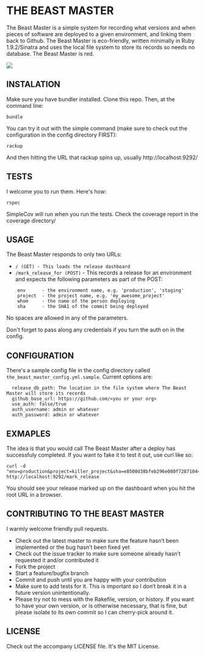 # THE BEAST MASTER
The Beast Master is a simple system for recording what versions and when pieces of software are deployed to a given environment, and linking them back to Github. The Beast Master is eco-friendly, written minimally in Ruby 1.9.2/Sinatra and uses the local file system to store its records so needs no database. The Beast Master is red. 

<img src="http://mcdowall.info/john/blog/images/figures/thebeastmaster.png" />

## INSTALATION
Make sure you have bundler installed. Clone this repo. Then, at the command line:

    bundle 

You can try it out with the simple command (make sure to check out the configuration in the config directory FIRST):

    rackup

And then hitting the URL that rackup spins up, usually http://localhost:9292/

## TESTS
I welcome you to run them. Here's how:

    rspec

SimpleCov will run when you run the tests. Check the coverage report in the coverage directory/ 

## USAGE
The Beast Master responds to only two URLs:

* ```/ (GET) - This loads the release dashboard```
* ```/mark_release_for (POST)``` - This records a release for an environment and expects the following parameters as part of the POST:

```
    env      - the environment name, e.g. 'production', 'staging'
    project  - the project name, e.g. 'my_awesome_project'
    whom     - the name of the person deploying
    sha      - the SHA1 of the commit being deployed
```

No spaces are allowed in any of the parameters. 

Don't forget to pass along any credentials if you turn the auth on in the config. 

## CONFIGURATION
There's a sample config file in the config directory called ```the_beast_master_config.yml.sample```. Current options are:

```
  release_db_path: The location in the file system where The Beast Master will store its records
  github_base_url: https://github.com/<you or your org>
  use_auth: false/true
  auth_username: admin or whatever
  auth_password: admin or whatever
```

## EXMAPLES
The idea is that you would call The Beast Master after a deploy has successfuly completed. If you want to fake it to test it out, use curl like so:

    curl -d "env=production&project=killer_project&sha=e8500d38bfeb296e080f728710445101cd54884f&whom=john" http://localhost:9292/mark_release

You should see your release marked up on the dashboard when you hit the root URL in a browser.

## CONTRIBUTING TO THE BEAST MASTER
I warmly welcome friendly pull requests.

* Check out the latest master to make sure the feature hasn’t been implemented or the bug hasn’t been fixed yet
* Check out the issue tracker to make sure someone already hasn’t requested it and/or contributed it
* Fork the project
* Start a feature/bugfix branch
* Commit and push until you are happy with your contribution
* Make sure to add tests for it. This is important so I don’t break it in a future version unintentionally.
* Please try not to mess with the Rakefile, version, or history. If you want to have your own version, or is otherwise necessary, that is fine, but please isolate to its own commit so I can cherry-pick around it.

## LICENSE
Check out the accompany LICENSE file. It's the MIT License. 